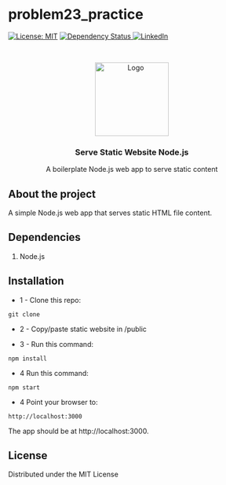 # problem23_practice


[![License: MIT](https://img.shields.io/badge/License-MIT-green.svg)](https://opensource.org/licenses/MIT)
  <a href="https://david-dm.org/bdcorps/serve-static-website-nodejs.svg">
    <img src="https://david-dm.org/bdcorps/serve-static-website-nodejs.svg" alt="Dependency Status" />
  </a>
[![LinkedIn][linkedin-shield]][linkedin-url]
<!-- PROJECT LOGO -->
<br />
<p align="center">
  <a href="https://github.com/bdcorps/serve-static-website-nodejs">
    <img src="https://dummyimage.com/150x150/000000/ffffff.png&text=Nodejs+x+Static" alt="Logo" width="150" height="150">
  </a>

  <h3 align="center">Serve Static Website Node.js</h3>

  <p align="center">   
A boilerplate Node.js web app to serve static content
    <br />
  </p>
</p>

## About the project
A simple Node.js web app that serves static HTML file content.

## Dependencies
1. Node.js

## Installation
- 1 - Clone this repo:

```
git clone
```

- 2 - Copy/paste static website in /public

* 3 - Run this command:

```
npm install
```

- 4 Run this command:

```
npm start
```

- 4 Point your browser to:

```
http://localhost:3000
```
The app should be at http://localhost:3000.

<!-- LICENSE -->
## License

Distributed under the MIT License

[linkedin-shield]: https://img.shields.io/badge/-LinkedIn-black.svg?style=flat-square&logo=linkedin&colorB=555
[linkedin-url]: https://www.linkedin.com/in/sukhpal-saini/


